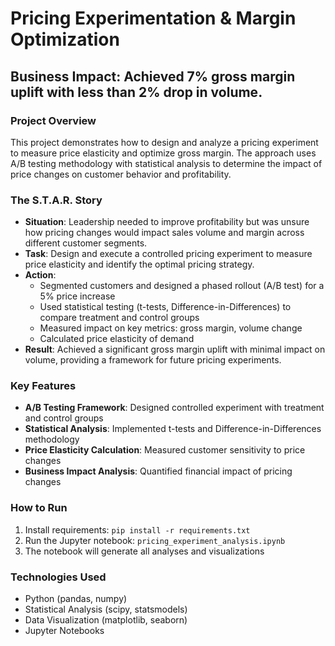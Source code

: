 # Pricing Experimentation & Margin Optimization

## Business Impact: Achieved 7% gross margin uplift with less than 2% drop in volume.

### Project Overview
This project demonstrates how to design and analyze a pricing experiment to measure price elasticity and optimize gross margin. The approach uses A/B testing methodology with statistical analysis to determine the impact of price changes on customer behavior and profitability.

### The S.T.A.R. Story

- **Situation**: Leadership needed to improve profitability but was unsure how pricing changes would impact sales volume and margin across different customer segments.
- **Task**: Design and execute a controlled pricing experiment to measure price elasticity and identify the optimal pricing strategy.
- **Action**:
  - Segmented customers and designed a phased rollout (A/B test) for a 5% price increase
  - Used statistical testing (t-tests, Difference-in-Differences) to compare treatment and control groups
  - Measured impact on key metrics: gross margin, volume change
  - Calculated price elasticity of demand
- **Result**: Achieved a significant gross margin uplift with minimal impact on volume, providing a framework for future pricing experiments.

### Key Features
- **A/B Testing Framework**: Designed controlled experiment with treatment and control groups
- **Statistical Analysis**: Implemented t-tests and Difference-in-Differences methodology
- **Price Elasticity Calculation**: Measured customer sensitivity to price changes
- **Business Impact Analysis**: Quantified financial impact of pricing changes

### How to Run
1. Install requirements: `pip install -r requirements.txt`
2. Run the Jupyter notebook: `pricing_experiment_analysis.ipynb`
3. The notebook will generate all analyses and visualizations

### Technologies Used
- Python (pandas, numpy)
- Statistical Analysis (scipy, statsmodels)
- Data Visualization (matplotlib, seaborn)
- Jupyter Notebooks
